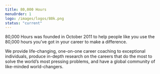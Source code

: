 ```yaml
---
title: 80,000 Hours
menuOrder: 1
logo: /images/logos/80k.png
status: "current"
---
```

80,000 Hours was founded in October 2011 to help people like you use the 80,000 hours you’ve got in your career to make a difference.

We provide life-changing, one-on-one career coaching to exceptional individuals, produce in-depth research on the careers that do the most to solve the world’s most pressing problems, and have a global community of like-minded world-changers.